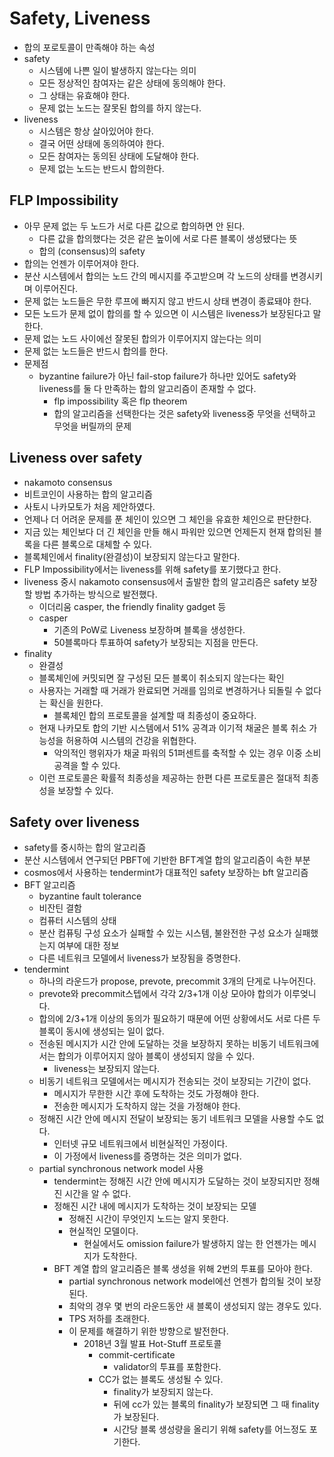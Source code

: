 # Safety, Liveness

* 합의 포로토콜이 만족해야 하는 속성
* safety
  * 시스템에 나쁜 일이 발생하지 않는다는 의미
  * 모든 정상적인 참여자는 같은 상태에 동의해야 한다.
  * 그 상태는 유효해야 한다.
  * 문제 없는 노드는 잘못된 합의를 하지 않는다.
* liveness
  * 시스템은 항상 살아있어야 한다.
  * 결국 어떤 상태에 동의하여야 한다.
  * 모든 참여자는 동의된 상태에 도달해야 한다.
  * 문제 없는 노드는 반드시 합의한다.

## FLP Impossibility

* 아무 문제 없는 두 노드가 서로 다른 값으로 합의하면 안 된다.
  * 다른 값을 합의했다는 것은 같은 높이에 서로 다른 블록이 생성됐다는 뜻
  * 합의 (consensus)의 safety
* 합의는 언젠가 이루어져야 한다.
* 분산 시스템에서 합의는 노드 간의 메시지를 주고받으며 각 노드의 상태를 변경시키며 이루어진다.
* 문제 없는 노드들은 무한 루프에 빠지지 않고 반드시 상태 변경이 종료돼야 한다.
* 모든 노드가 문제 없이 합의를 할 수 있으면 이 시스템은 liveness가 보장된다고 말한다.
* 문제 없는 노드 사이에선 잘못된 합의가 이루어지지 않는다는 의미
* 문제 없는 노드들은 반드시 합의를 한다.
* 문제점
  * byzantine failure가 아닌 fail-stop failure가 하나만 있어도 safety와 liveness를 둘 다 만족하는 합의 알고리즘이 존재할 수 없다.
    * flp impossibility 혹은 flp theorem
    * 합의 알고리즘을 선택한다는 것은 safety와 liveness중 무엇을 선택하고 무엇을 버릴까의 문제

## Liveness over safety

* nakamoto consensus
* 비트코인이 사용하는 합의 알고리즘
* 사토시 나카모토가 처음 제안하였다.
* 언제나 더 어려운 문제를 푼 체인이 있으면 그 체인을 유효한 체인으로 판단한다.
* 지금 있는 체인보다 더 긴 체인을 만들 해시 파워만 있으면 언제든지 현재 합의된 블록을 다른 블록으로 대체할 수 있다.
* 블록체인에서 finality(완결성)이 보장되지 않는다고 말한다.
* FLP Impossibility에서는 liveness를 위해 safety를 포기했다고 한다.
* liveness 중시 nakamoto consensus에서 출발한 합의 알고리즘은 safety 보장할 방법 추가하는 방식으로 발전했다.
  * 이더리움 casper, the friendly finality gadget 등
  * casper
    * 기존의 PoW로 Liveness 보장하며 블록을 생성한다. 
    * 50블록마다 투표하여 safety가 보장되는 지점을 만든다.
* finality
  * 완결성
  * 블록체인에 커밋되면 잘 구성된 모든 블록이 취소되지 않는다는 확인
  * 사용자는 거래할 때 거래가 완료되면 거래를 임의로 변경하거나 되돌릴 수 없다는 확신을 원한다.
    * 블록체인 합의 프로토콜을 설계할 때 최종성이 중요하다.
  * 현재 나카모토 합의 기반 시스템에서 51% 공격과 이기적 채굴은 블록 취소 가능성을 허용하여 시스템의 건강을 위협한다.
    * 악의적인 행위자가 채굴 파워의 51퍼센트를 축적할 수 있는 경우 이중 소비 공격을 할 수 있다.
  * 이런 프로토콜은 확률적 최종성을 제공하는 한편 다른 프로토콜은 절대적 최종성을 보장할 수 있다.

## Safety over liveness

* safety를 중시하는 합의 알고리즘
* 분산 시스템에서 연구되던 PBFT에 기반한 BFT계열 합의 알고리즘이 속한 부분
* cosmos에서 사용하는 tendermint가 대표적인 safety 보장하는 bft 알고리즘
* BFT 알고리즘
  * byzantine fault tolerance
  * 비잔틴 결함
  * 컴퓨터 시스템의 상태
  * 분산 컴퓨팅 구성 요소가 실패할 수 있는 시스템, 불완전한 구성 요소가 실패했는지 여부에 대한 정보
  * 다른 네트워크 모델에서 liveness가 보장됨을 증명한다.
* tendermint
  * 하나의 라운드가 propose, prevote, precommit 3개의 단게로 나누어진다.
  * prevote와 precommit스텝에서 각각 2/3+1개 이상 모아야 합의가 이루엊니다.
  * 합의에 2/3+1개 이상의 동의가 필요하기 때문에 어떤 상황에서도 서로 다른 두 블록이 동시에 생성되는 일이 없다. 
  * 전송된 메시지가 시간 안에 도달하는 것을 보장하지 못하는 비동기 네트워크에서는 합의가 이루어지지 않아 블록이 생성되지 않을 수 있다.
    * liveness는 보장되지 않는다.
  * 비동기 네트워크 모델에서는 메시지가 전송되는 것이 보장되는 기간이 없다.
    * 메시지가 무한한 시간 후에 도착하는 것도 가정해야 한다.
    * 전송한 메시지가 도착하지 않는 것을 가정해야 한다.
  * 정해진 시간 안에 메시지 전달이 보장되는 동기 네트워크 모델을 사용할 수도 없다.
    * 인터넷 규모 네트워크에서 비현실적인 가정이다.
    * 이 가정에서 liveness를 증명하는 것은 의미가 없다. 
  * partial synchronous network model 사용
    * tendermint는 정해진 시간 안에 메시지가 도달하는 것이 보장되지만 정해진 시간을 알 수 없다.
    * 정해진 시간 내에 메시지가 도착하는 것이 보장되는 모델
      * 정해진 시간이 무엇인지 노드는 알지 못한다.
      * 현실적인 모델이다.
        * 현실에서도 omission failure가 발생하지 않는 한 언젠가는 메시지가 도착한다.
    * BFT 계열 합의 알고리즘은 블록 생성을 위해 2번의 투표를 모아야 한다.
      * partial synchronous network model에선 언젠가 합의될 것이 보장된다.
      * 최악의 경우 몇 번의 라운드동안 새 블록이 생성되지 않는 경우도 있다.
      * TPS 저하를 초래한다.
      * 이 문제를 해결하기 위한 방향으로 발전한다.
        * 2018년 3월 발표 Hot-Stuff 프로토콜
          * commit-certificate 
            * validator의 투표를 포함한다.
          * CC가 없는 블록도 생성될 수 있다.
            * finality가 보장되지 않는다.
            * 뒤에 cc가 있는 블록의 finality가 보장되면 그 때 finality가 보장된다.
            * 시간당 블록 생성량을 올리기 위해 safety를 어느정도 포기한다.
  
